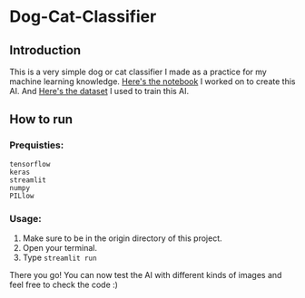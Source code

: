 # Dog-Cat-Classifier
## Introduction
This is a very simple dog or cat classifier I made as a practice for my machine learning knowledge. [Here's the notebook](https://colab.research.google.com/drive/1cY79zu7eAX5dlnJ8PDZzwKCYwN3Fy76k?usp=sharing) I worked on to create this AI. And [Here's the dataset](https://www.kaggle.com/chetankv/dogs-cats-images) I used to train this AI.

## How to run
### Prequisties:
```
tensorflow
keras
streamlit
numpy
PILlow
```

### Usage:

1. Make sure to be in the origin directory of this project.
2. Open your terminal.
3. Type `streamlit run`

There you go! You can now test the AI with different kinds of images and feel free to check the code :) 
